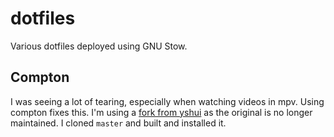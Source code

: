 # dotfiles

Various dotfiles deployed using GNU Stow.

## Compton

I was seeing a lot of tearing, especially when watching videos in mpv.  Using compton fixes this.  I'm using a [fork from yshui](https://github.com/yshui/compton/tree/master) as the original is no longer maintained.  I cloned `master` and built and installed it.
